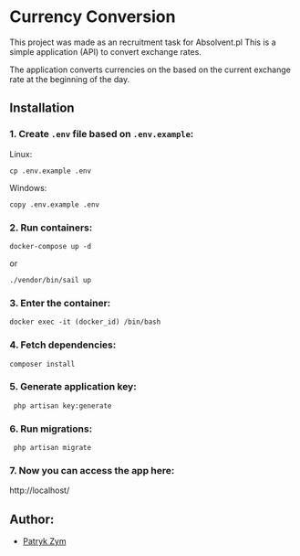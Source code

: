 # Currency Conversion

This project was made as an recruitment task for Absolvent.pl
This is a simple application (API) to convert exchange rates.

The application converts currencies on the based on the current exchange rate at the beginning of the day.

## Installation
### 1. Create `.env` file based on `.env.example`:
Linux:
```shell script
cp .env.example .env
```
Windows:
```shell script
copy .env.example .env
```
### 2. Run containers:
```shell script
docker-compose up -d
```
or
```shell script
./vendor/bin/sail up
```

### 3. Enter the container:
```shell script
docker exec -it (docker_id) /bin/bash
```

### 4. Fetch dependencies:
```shell script
composer install
```

### 5. Generate application key:
```shell script
 php artisan key:generate
```

### 6. Run migrations:
```shell script
 php artisan migrate
```

### 7. Now you can access the app here:
http://localhost/

## Author:
- [Patryk Zym](https://github.com/rewe999/)
